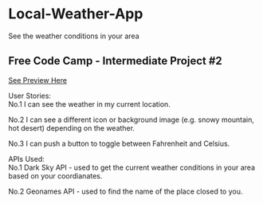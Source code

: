 # Local-Weather-App
See the weather conditions in your area

<h2>Free Code Camp - Intermediate Project #2</h2>

<a href="https://htmlpreview.github.io/?https://github.com/DevEMCN/Local-Weather-App/blob/master/Local%20Weather%20App/index.html">See Preview Here</a>

User Stories: <br/>
No.1 I can see the weather in my current location.

No.2 I can see a different icon or background image (e.g. snowy mountain, hot desert) depending on the weather.

No.3 I can push a button to toggle between Fahrenheit and Celsius.

APIs Used: <br/>
No.1 Dark Sky API - used to get the current weather conditions in your area based on your coordianates.

No.2 Geonames API - used to find the name of the place closed to you.

